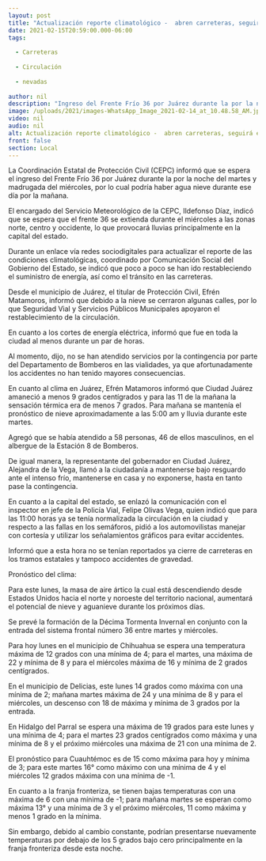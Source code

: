 ```yaml
---
layout: post
title: "Actualización reporte climatológico -  abren carreteras, seguirá el ambiente frío"
date: 2021-02-15T20:59:00.000-06:00
tags:
  
  - Carreteras
  
  - Circulación
  
  - nevadas
  
author: nil
description: "Ingreso del Frente Frío 36 por Juárez durante la por la noche del martes y madrugada del miércoles mantiene posibilidades de aguanieve en Juárez y en la capital con lluvias; atienden albergues de Juárez a 58 personas"
image: /uploads/2021/images-WhatsApp_Image_2021-02-14_at_10.48.58_AM.jpeg
video: nil
audio: nil
alt: Actualización reporte climatológico -  abren carreteras, seguirá el ambiente frío
front: false
section: Local
---
```


La Coordinación Estatal de Protección Civil (CEPC) informó que se espera el ingreso del Frente Frío 36 por Juárez durante la por la noche del martes y madrugada del miércoles, por lo cual podría haber agua nieve durante ese día por la mañana.

El encargado del Servicio Meteorológico de la CEPC, Ildefonso Díaz, indicó que se espera que el frente 36 se extienda durante el miércoles a las zonas norte, centro y occidente, lo que provocará lluvias principalmente en la capital del estado.

Durante un enlace vía redes sociodigitales para actualizar el reporte de las condiciones climatológicas, coordinado por Comunicación Social del Gobierno del Estado, se indicó que poco a poco se han ido restableciendo el suministro de energía, así como el tránsito en las carreteras.

Desde el municipio de Juárez, el titular de Protección Civil, Efrén Matamoros, informó que debido a la nieve se cerraron algunas calles, por lo que Seguridad Vial y Servicios Públicos Municipales apoyaron el restablecimiento de la circulación.

En cuanto a los cortes de energía eléctrica, informó que fue en toda la ciudad al menos durante un par de horas.

Al momento, dijo, no se han atendido servicios por la contingencia por parte del Departamento de Bomberos en las vialidades, ya que afortunadamente los accidentes no han tenido mayores consecuencias.

En cuanto al clima en Juárez, Efrén Matamoros informó que Ciudad Juárez amaneció a menos 9 grados centígrados y para las 11 de la mañana la sensación térmica era de menos 7 grados. Para mañana se mantenía el pronóstico de nieve aproximadamente a las 5:00 am y lluvia durante este martes.

Agregó que se había atendido a 58 personas, 46 de ellos masculinos, en el albergue de la Estación 8 de Bomberos.

De igual manera, la representante del gobernador en Ciudad Juárez, Alejandra de la Vega, llamó a la ciudadanía a mantenerse bajo resguardo ante el intenso frío, mantenerse en casa y  no exponerse, hasta en tanto pase la contingencia.

En cuanto a la capital del estado, se enlazó la comunicación con el inspector en jefe de la Policía Vial, Felipe Olivas Vega, quien indicó que para las 11:00 horas ya se tenía normalizada la circulación en la ciudad y respecto a las fallas en los semáforos, pidió a los automovilistas manejar con cortesía y utilizar los señalamientos gráficos para evitar accidentes.

Informó que a esta hora no se tenían reportados ya cierre de carreteras en los tramos estatales y tampoco accidentes de gravedad.

Pronóstico del clima:

Para este lunes, la masa de aire ártico la cual está descendiendo desde Estados Unidos hacia el norte y noroeste del territorio nacional, aumentará el potencial de nieve y aguanieve durante los próximos días.

Se prevé la formación de la Décima Tormenta Invernal en conjunto con la entrada del sistema frontal número 36 entre martes y miércoles.

Para hoy lunes en el municipio de Chihuahua se espera una temperatura máxima de 12 grados con una mínima de 4; para el martes, una máxima de 22 y mínima de 8 y para el miércoles máxima de 16 y mínima de 2 grados centígrados.

En el municipio de Delicias, este lunes 14 grados como máxima con una mínima de 2; mañana martes máxima de 24 y una mínima de 8 y para el miércoles, un descenso con 18 de máxima y mínima de 3 grados por la entrada.

En Hidalgo del Parral se espera una máxima de 19 grados para este lunes y una mínima de 4; para el martes 23 grados centígrados como máxima y una mínima de 8 y el próximo miércoles una máxima de 21 con una mínima de 2.

El pronóstico para Cuauhtémoc es de 15 como máxima para hoy y mínima de 3; para este martes  16° como máximo con una mínima de 4 y el miércoles 12 grados máxima con una mínima de -1.

En cuanto a la franja fronteriza, se tienen bajas temperaturas con una máxima de 6 con una mínima de -1; para mañana martes se esperan como máxima 13°  y una mínima de 3 y el próximo miércoles, 11 como máxima y menos 1 grado en la mínima.

Sin embargo, debido al cambio constante, podrían presentarse nuevamente temperaturas por debajo de los 5 grados bajo cero principalmente en la franja fronteriza desde esta noche.